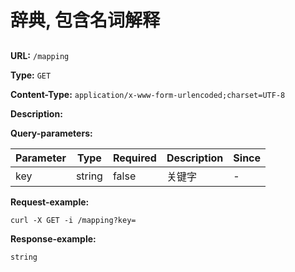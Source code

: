 
# 辞典, 包含名词解释
## 

**URL:** `/mapping`

**Type:** `GET`


**Content-Type:** `application/x-www-form-urlencoded;charset=UTF-8`

**Description:** 



**Query-parameters:**

| Parameter | Type | Required | Description | Since |
|-----------|------|----------|-------------|-------|
|key|string|false|关键字|-|


**Request-example:**
```
curl -X GET -i /mapping?key=
```

**Response-example:**
```
string
```

